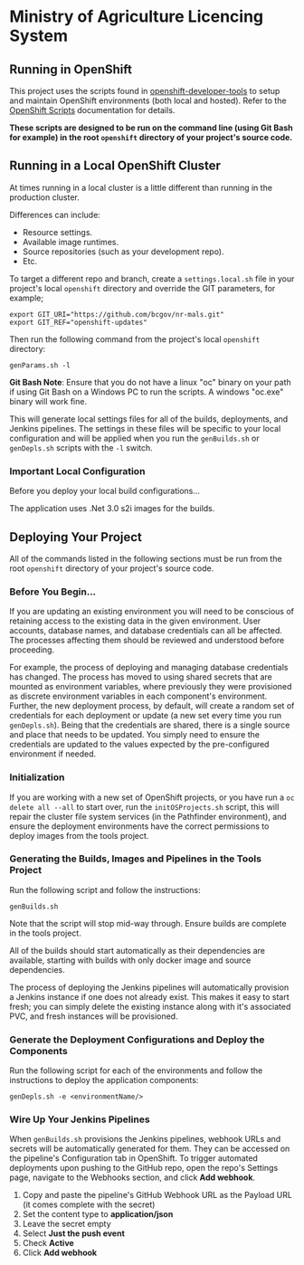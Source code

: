 Ministry of Agriculture Licencing System
=================

## Running in OpenShift

This project uses the scripts found in [openshift-developer-tools](https://github.com/BCDevOps/openshift-developer-tools) to setup and maintain OpenShift environments (both local and hosted).  Refer to the [OpenShift Scripts](https://github.com/BCDevOps/openshift-developer-tools/blob/master/bin/README.md) documentation for details.

**These scripts are designed to be run on the command line (using Git Bash for example) in the root `openshift` directory of your project's source code.**

## Running in a Local OpenShift Cluster

At times running in a local cluster is a little different than running in the production cluster.

Differences can include:
* Resource settings.
* Available image runtimes.
* Source repositories (such as your development repo).
* Etc.

To target a different repo and branch, create a `settings.local.sh` file in your project's local `openshift` directory and override the GIT parameters, for example;
```
export GIT_URI="https://github.com/bcgov/nr-mals.git"
export GIT_REF="openshift-updates"
```

Then run the following command from the project's local `openshift` directory:
```
genParams.sh -l
```

**Git Bash Note**: Ensure that you do not have a linux "oc" binary on your path if using Git Bash on a Windows PC to run the scripts.  A windows "oc.exe" binary will work fine.

This will generate local settings files for all of the builds, deployments, and Jenkins pipelines.
The settings in these files will be specific to your local configuration and will be applied when you run the `genBuilds.sh` or `genDepls.sh` scripts with the `-l` switch.

### Important Local Configuration 

Before you deploy your local build configurations...

The application uses .Net 3.0 s2i images for the builds.

## Deploying Your Project

All of the commands listed in the following sections must be run from the root `openshift` directory of your project's source code.

### Before You Begin...

If you are updating an existing environment you will need to be conscious of retaining access to the existing data in the given environment.  User accounts, database names, and database credentials can all be affected.  The processes affecting them should be reviewed and understood before proceeding.

For example, the process of deploying and managing database credentials has changed.  The process has moved to using shared secrets that are mounted as environment variables, where previously they were provisioned as discrete environment variables in each component's environment.  Further, the new deployment process, by default, will create a random set of credentials for each deployment or update (a new set every time you run `genDepls.sh`).  Being that the credentials are shared, there is a single source and place that needs to be updated.  You simply need to ensure the credentials are updated to the values expected by the pre-configured environment if needed.

### Initialization

If you are working with a new set of OpenShift projects, or you have run a `oc delete all --all` to start over, run the `initOSProjects.sh` script, this will repair the cluster file system services (in the Pathfinder environment), and ensure the deployment environments have the correct permissions to deploy images from the tools project.

### Generating the Builds, Images and Pipelines in the Tools Project

Run the following script and follow the instructions:

```
genBuilds.sh
```

Note that the script will stop mid-way through.  Ensure builds are complete in the tools project.

All of the builds should start automatically as their dependencies are available, starting with builds with only docker image and source dependencies.

The process of deploying the Jenkins pipelines will automatically provision a Jenkins instance if one does not already exist.  This makes it easy to start fresh; you can simply delete the existing instance along with it's associated PVC, and fresh instances will be provisioned.

### Generate the Deployment Configurations and Deploy the Components

Run the following script for each of the environments and follow the instructions to deploy the application components:

```
genDepls.sh -e <environmentName/>
```

### Wire Up Your Jenkins Pipelines

When `genBuilds.sh` provisions the Jenkins pipelines, webhook URLs and secrets will be automatically generated for them.  They can be accessed on the pipeline's Configuration tab in OpenShift.  To trigger automated deployments upon pushing to the GitHub repo, open the repo's Settings page, navigate to the Webhooks section, and click **Add webhook**.

1. Copy and paste the pipeline's GitHub Webhook URL as the Payload URL (it comes complete with the secret)
2. Set the content type to **application/json**
3. Leave the secret empty
4. Select **Just the push event**
5. Check **Active**
6. Click **Add webhook**
